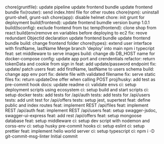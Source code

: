 chore(gruntfile): update pipeline
update frontend bundle
update frontend bundle
fix(router): send index.html file for other routes
chore(npm): uninstall grunt-shell, grunt-ssh
chore(app): disable helmet
chore: init grunt for deployment
build(frontend): update frontend bumdle
version bump 1.0.1
build(tsconfig): exclude frontend from tsc
temp(frontend): clone shop from react
build(env)remove en variables before deploying to ec2
fix: reove redundant ObjectId declaration
update frontend bundle
update frontend bundle
build: change frontend folder
chore(types): extend user interface with firstName, lastName
Merge branch 'deploy' into main
npm i typecript
feat: set middleware to serve images
build: change db DB_HOST name for docker-compose
config: update app port and crendentials
refactor: return tokenData and cookie from sign in
feat: add update/password endpoint
fix: update/ patch users
feat: add firstName, lastName to users schema
build: change app env port
fix: delete file with validated filename
fix: serve static files
fix: return updateOne offer when calling POST
proj/husky: add test as  pre-commit hook
docs: update readme
ci: validate envs
ci: setup deployment scripts using ecosystem
ci: setup build and start scripts
ci: setup docker
tests: add tests for /api/auth
tests: add tests for /api/users
tests: add unit test for /api/offers
tests: setup jest, supertest
feat: define public and index routes
feat: implement REST /api/files
feat: implement REST /api/auth
feat: implement REST /api/users
feat: setup swagger-jsdoc, swagger-ui-express
feat: add rest /api/offers
feat: setup mongoose database
feat: setup middleware
ci: setup dev script with nodemon and corss-env
ci: setup husky pre-commit hooks
ci: setup eslint
ci: setup prettier
feat: implement hello world server
ci: setup typescript
ci: npm i -D  git-commit-msg-linter
Initial commit
